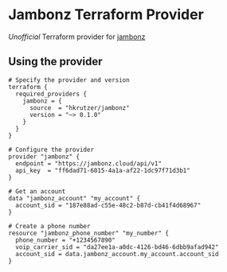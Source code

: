 # Jambonz Terraform Provider

_Unofficial_ Terraform provider for [jambonz](https://jambonz.org/)

## Using the provider

```hcl
# Specify the provider and version
terraform {
  required_providers {
    jambonz = {
      source  = "hkrutzer/jambonz"
      version = "~> 0.1.0"
    }
  }
}

# Configure the provider
provider "jambonz" {
  endpoint = "https://jambonz.cloud/api/v1"
  api_key  = "ff6dad71-6015-4a1a-af22-1dc97f71d3b1"
}

# Get an account
data "jambonz_account" "my_account" {
  account_sid = "187e88ad-c55e-48c2-b87d-cb41f4d68967"
}

# Create a phone number
resource "jambonz_phone_number" "my_number" {
  phone_number = "+1234567890"
  voip_carrier_sid = "da27ee1a-a0dc-4126-bd46-6dbb9afad942"
  account_sid = data.jambonz_account.my_account.account_sid
}
```
